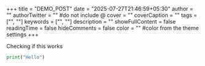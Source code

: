 +++
title = "DEMO_POST"
date = "2025-07-27T21:46:59+05:30"
author = ""
authorTwitter = "" #do not include @
cover = ""
coverCaption = ""
tags = ["", ""]
keywords = ["", ""]
description = ""
showFullContent = false
readingTime = false
hideComments = false
color = "" #color from the theme settings
+++

Checking if this works

```python
print("Hello")
```